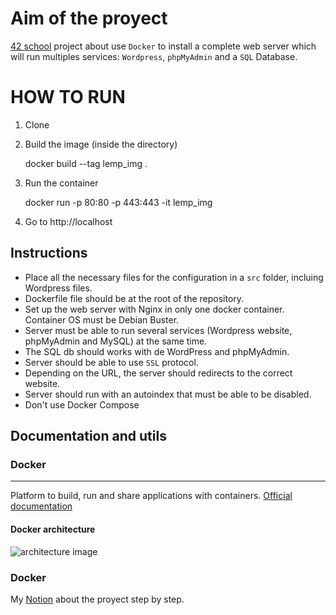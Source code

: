 # Aim of the proyect
[42 school][1] project about use `Docker` to install a complete web server which will run multiples services: `Wordpress`, `phpMyAdmin` and a `SQL` Database.

# HOW TO RUN
1. Clone

2. Build the image (inside the directory)
    
    docker build --tag lemp_img .

3. Run the container
    
    docker run -p 80:80 -p 443:443 -it lemp_img

4. Go to http://localhost

## Instructions
- Place all the necessary files for the configuration in a `src` folder, incluing Wordpress files.
- Dockerfile file should be at the root of the repository.
- Set up the web server with Nginx in only one docker container. Container OS must be Debian Buster.
- Server must be able to run several services (Wordpress website, phpMyAdmin and MySQL) at the same time.
- The SQL db should works with de WordPress and phpMyAdmin.
- Server should be able to use `SSL` protocol.
- Depending on the URL, the server should redirects to the correct website.
- Server should run with an autoindex that must be able to be disabled.
- Don't use Docker Compose

## Documentation and utils
### **Docker**
---
Platform to build, run and share applications with containers. 
[Official documentation][2]
#### **Docker architecture**
![architecture image](https://www.imaginaformacion.com/wp-content/uploads/2018/11/img10-768x401.png)

### **Docker**
My [Notion][3] about the proyect step by step.

[1]: https://www.42madrid.com/
[2]: https://docs.docker.com/
[3]: https://www.notion.so/gtalaverodev/LEMP-STACK-Wordpress-Debian-10-on-Docker-8461bcc407824e57994c92b2a148716d
